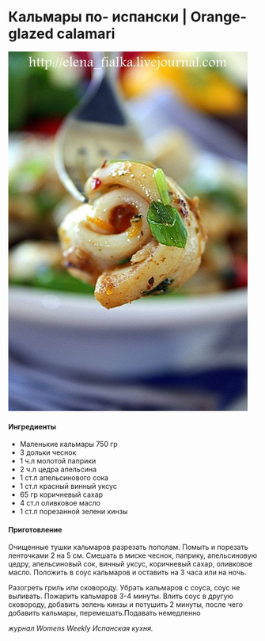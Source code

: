 # Кальмары по- испански \| Orange-glazed calamari

![Orange-glazed calamari](../pics/6342dac92a8847f0542f15f8454ad151-1.jpg)

#### Ингредиенты

* Маленькие кальмары 750 гр
* 3 дольки чеснок
* 1 ч.л молотой паприки
* 2 ч.л цедра апельсина
* 1 ст.л апельсинового сока
* 1 ст.л красный винный уксус
* 65 гр коричневый сахар
* 4 ст.л оливковое масло
* 1 ст.л порезанной зелени кинзы

#### Приготовление

Очищенные тушки кальмаров разрезать пополам. Помыть и порезать ленточками 2 на 5 см. Смешать в миске чеснок, паприку, апельсиновую цедру, апельсиновый сок, винный уксус, коричневый сахар, оливковое масло. Положить в соус кальмаров и оставить на 3 часа или на ночь.

Разогреть гриль или сковороду. Убрать кальмаров с соуса, соус не выливать. Пожарить кальмаров 3-4 минуты. Влить соус в другую сковороду, добавить зелень кинзы и потушить 2 минуты, после чего добавить кальмары, перемешать.Подавать немедленно

_журнал Womens Weekly Испанская кухня._

